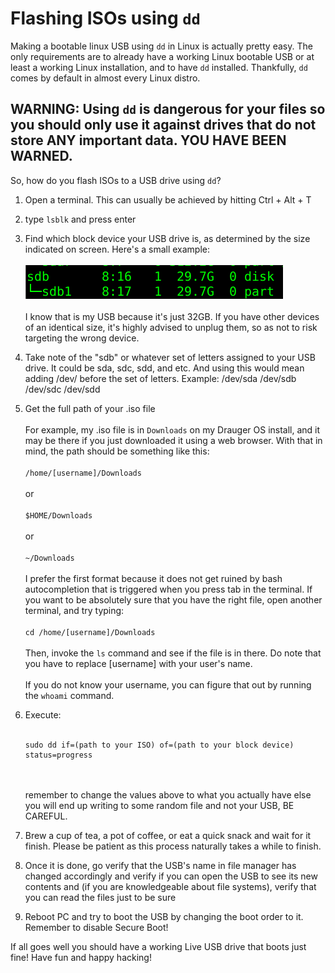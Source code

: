 # Flashing ISOs using `dd`
Making a bootable linux USB using `dd` in Linux is actually pretty easy. The only requirements are to already have a working Linux bootable USB or at least a working Linux installation, and to have `dd` installed. Thankfully, `dd` comes by default in almost every Linux distro.

## WARNING: Using `dd` is dangerous for your files so you should only use it against drives that do not store ANY important data. **YOU HAVE BEEN WARNED.**

So, how do you flash ISOs to a USB drive using `dd`? 


1. Open a terminal. This can usually be achieved by hitting Ctrl + Alt + T

2. type `lsblk` and press enter

3. Find which block device your USB drive is, as determined by the size indicated on screen. Here's a small example:
   </br>
   </br>
   ![example lsblk output](/assets/images/dd-demo1.png)
   </br>
   </br>
   I know that is my USB because it's just 32GB. If you have other devices of an identical size, it's highly advised to unplug them, so as not to risk targeting the wrong device.

4. Take note of the "sdb" or whatever set of letters assigned to your USB drive. It could be sda, sdc, sdd, and etc. And using this would mean adding /dev/ before the set of letters. Example: /dev/sda  /dev/sdb  /dev/sdc  /dev/sdd 

5. Get the full path of your .iso file
   </br></br>
   For example, my .iso file is in `Downloads` on my Drauger OS install, and it may be there if you just downloaded it using a web browser. With that in mind, the path should be something like this:
   </br></br>
   `/home/[username]/Downloads`
   </br></br>
   or 
   </br></br>
   `$HOME/Downloads`
   </br></br>
   or
   </br></br>
   `~/Downloads`
   </br></br>
   I prefer the first format because it does not get ruined by bash autocompletion that is triggered when you press tab in the terminal. If you want to be absolutely sure that you have the right file, open another terminal, and try typing:
   </br></br>
   `cd /home/[username]/Downloads`
   </br></br>
   Then, invoke the `ls` command and see if the file is in there.
   Do note that you have to replace [username] with your user's name.
   </br></br>
   If you do not know your username, you can figure that out by running the `whoami` command.

6. Execute:
   </br></br>
   ```
   sudo dd if=(path to your ISO) of=(path to your block device) status=progress
   ```
   </br></br>
   remember to change the values above to what you actually have else you will end up writing to some random file and not your USB, BE CAREFUL.

7. Brew a cup of tea, a pot of coffee, or eat a quick snack and wait for it finish. Please be patient as this process naturally takes a while to finish.

8. Once it is done, go verify that the USB's name in file manager has changed accordingly and verify if you can open the USB to see its new contents and (if you are knowledgeable about file systems), verify that you can read the files just to be sure

9. Reboot PC and try to boot the USB by changing the boot order to it. Remember to disable Secure Boot!

If all goes well you should have a working Live USB drive that boots just fine! Have fun and happy hacking!

